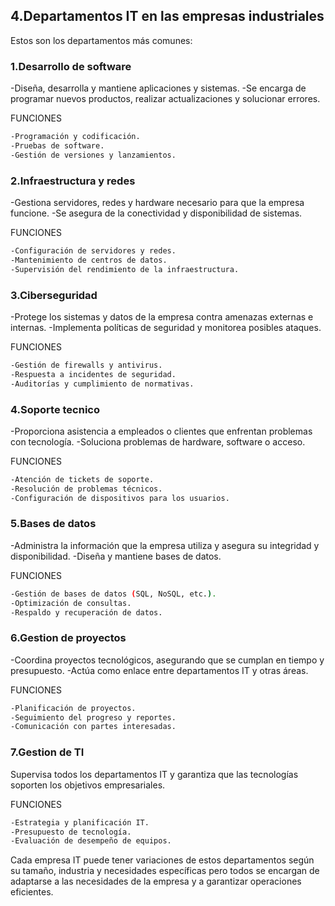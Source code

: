 ## 4.Departamentos IT en las empresas industriales
 Estos son los departamentos más comunes:

### 1.Desarrollo de software

-Diseña, desarrolla y mantiene aplicaciones y sistemas.
-Se encarga de programar nuevos productos, realizar actualizaciones y solucionar errores.

FUNCIONES
``` bash
-Programación y codificación.
-Pruebas de software.
-Gestión de versiones y lanzamientos.
```

### 2.Infraestructura y redes

-Gestiona servidores, redes y hardware necesario para que la empresa funcione.
-Se asegura de la conectividad y disponibilidad de sistemas.

FUNCIONES
``` bash
-Configuración de servidores y redes.
-Mantenimiento de centros de datos.
-Supervisión del rendimiento de la infraestructura.
```

### 3.Ciberseguridad

-Protege los sistemas y datos de la empresa contra amenazas externas e internas.
-Implementa políticas de seguridad y monitorea posibles ataques.

FUNCIONES
``` bash
-Gestión de firewalls y antivirus.
-Respuesta a incidentes de seguridad.
-Auditorías y cumplimiento de normativas.
```

### 4.Soporte tecnico

-Proporciona asistencia a empleados o clientes que enfrentan problemas con tecnología.
-Soluciona problemas de hardware, software o acceso.

FUNCIONES
``` bash
-Atención de tickets de soporte.
-Resolución de problemas técnicos.
-Configuración de dispositivos para los usuarios.
```

### 5.Bases de datos

-Administra la información que la empresa utiliza y asegura su integridad y disponibilidad.
-Diseña y mantiene bases de datos.

FUNCIONES
``` bash
-Gestión de bases de datos (SQL, NoSQL, etc.).
-Optimización de consultas.
-Respaldo y recuperación de datos.
``` 

### 6.Gestion de proyectos

-Coordina proyectos tecnológicos, asegurando que se cumplan en tiempo y presupuesto.
-Actúa como enlace entre departamentos IT y otras áreas.

FUNCIONES
``` bash
-Planificación de proyectos.
-Seguimiento del progreso y reportes.
-Comunicación con partes interesadas.
```

### 7.Gestion de TI


Supervisa todos los departamentos IT y garantiza que las tecnologías soporten los objetivos empresariales.

FUNCIONES
``` bash
-Estrategia y planificación IT.
-Presupuesto de tecnología.
-Evaluación de desempeño de equipos.
```
Cada empresa IT puede tener variaciones de estos departamentos según su tamaño, industria y necesidades específicas pero todos se encargan de adaptarse a las necesidades de la empresa y a garantizar operaciones eficientes.
